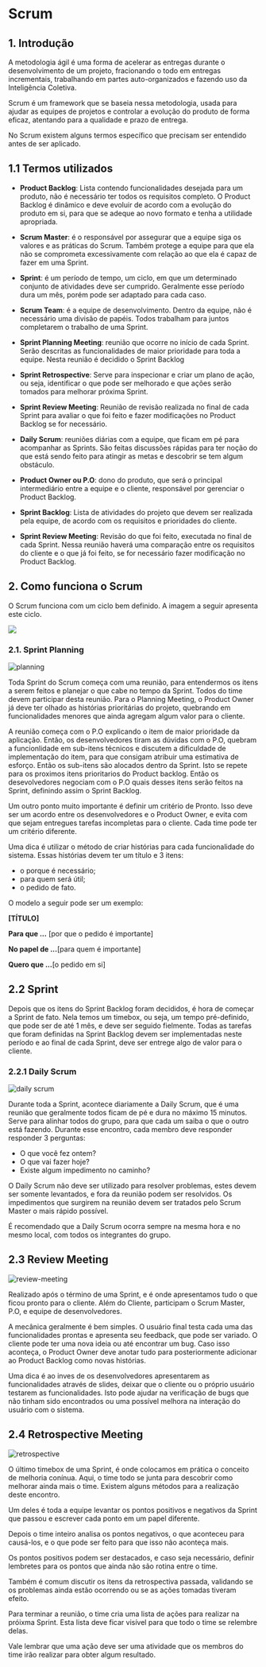 # Scrum

## 1. Introdução
A metodologia ágil é uma forma de acelerar as entregas durante o desenvolvimento de um projeto, fracionando o todo em entregas incrementais, trabalhando em partes auto-organizados e fazendo uso da Inteligência Coletiva.

Scrum é um framework que se baseia nessa metodologia, usada para ajudar as equipes de projetos e controlar a evolução do produto de forma eficaz, atentando para a qualidade e prazo de entrega.

No Scrum existem alguns termos específico que precisam ser entendido antes de ser aplicado.

## 1.1 Termos utilizados
* **Product Backlog**: Lista contendo funcionalidades desejada para um produto, não é necessário ter todos os requisitos completo. O Product Backlog é dinâmico e deve evoluir de acordo com a evolução do produto em si, para que se adeque ao novo formato e tenha a utilidade apropriada.

* **Scrum Master**: é o responsável por assegurar que a equipe siga os valores e as práticas do Scrum. Também protege a equipe para que ela não se comprometa excessivamente com relação ao que ela é capaz de fazer em uma Sprint.

* **Sprint**: é um período de tempo, um ciclo, em que um determinado conjunto de atividades deve ser cumprido. Geralmente esse período dura um mês, porém pode ser adaptado para cada caso.

* **Scrum Team**: é a equipe de desenvolvimento. Dentro da equipe, não é necessário uma divisão de papéis. Todos trabalham para juntos completarem o trabalho de uma Sprint.

* **Sprint Planning Meeting**: reunião que ocorre no início de cada Sprint. Serão descritas as funcionalidades de maior prioridade para toda a equipe. Nesta reunião é decidido o Sprint Backlog

* **Sprint Retrospective**: Serve para inspecionar e criar um plano de ação, ou seja, identificar o que pode ser melhorado e que ações serão tomados para melhorar próxima Sprint. 

* **Sprint Review Meeting**: Reunião de revisão realizada no final de cada Sprint para avaliar o que foi feito e fazer modificações no Product Backlog se for necessário.

* **Daily Scrum**: reuniões diárias com a equipe, que ficam em pé para acompanhar as Sprints. São feitas discussões rápidas para ter noção do que está sendo feito para atingir as metas e descobrir se tem algum obstáculo.

* **Product Owner ou P.O**: dono do produto, que será o principal intermediário entre a equipe e o cliente, responsável por gerenciar o Product Backlog.

* **Sprint Backlog**: Lista de atividades do projeto que devem ser realizada pela equipe, de acordo com os requisitos e prioridades do cliente.

* **Sprint Review Meeting**: Revisão do que foi feito, executada no final de cada Sprint. Nessa reunião haverá uma comparação entre os requisitos do cliente e o que já foi feito, se for necessário fazer modificação no Product Backlog.


## 2. Como funciona o Scrum
O Scrum funciona com um ciclo bem definido. A imagem a seguir apresenta este ciclo.

![](https://i.imgur.com/o1CHjlo.png)

### 2.1. Sprint Planning

![planning](https://i.imgur.com/Dc6tUff.jpg)

Toda Sprint do Scrum começa com uma reunião, para entendermos os itens a serem feitos e planejar o que cabe no tempo da Sprint. Todos do time devem participar desta reunião. Para o Planning Meeting, o Product Owner já deve ter olhado as histórias prioritárias do projeto, quebrando em funcionalidades menores que ainda agregam algum valor para o cliente.

A reunião começa com o P.O explicando o item de maior prioridade da aplicação. Então, os desenvolvedores tiram as dúvidas com o P.O, quebram a funcionlidade em sub-itens técnicos e discutem a dificuldade de implementação do item, para que consigam atribuir uma estimativa de esforço. Então os sub-itens são alocados dentro da Sprint. Isto se repete para os proximos itens prioritarios do Product backlog. Então os desevolvedores negociam com o P.O quais desses itens serão feitos na Sprint, definindo assim o Sprint Backlog.

Um outro ponto muito importante é definir um critério de Pronto. Isso deve ser um acordo entre os desenvolvedores e o Product Owner, e evita com que sejam entregues tarefas incompletas para o cliente. Cada time pode ter um critério diferente.

Uma dica é utilizar o método de criar histórias para cada funcionalidade do sistema. Essas histórias devem ter um título e 3 itens: 

* o porque é necessário;
* para quem será útil;
* o pedido de fato.

O modelo a seguir pode ser um exemplo:

**[TÍTULO]**

**Para que ...** [por que o pedido é importante]

**No papel de  ...**[para quem é importante]

**Quero que ...**[o pedido em si]


## 2.2 Sprint
Depois que os itens do Sprint Backlog foram decididos, é hora de começar a Sprint de fato. Nela temos um timebox, ou seja, um tempo pré-definido, que pode ser de até 1 mês, e deve ser seguido fielmente. Todas as tarefas que foram definidas na Sprint Backlog devem ser implementadas neste período e ao final de cada Sprint, deve ser entrege algo de valor para o cliente.

### 2.2.1 Daily Scrum
![daily scrum](https://i.imgur.com/kkfLWK0.png)

Durante toda a Sprint, acontece diariamente a Daily Scrum, que é uma reunião que geralmente todos ficam de pé e dura no máximo 15 minutos. Serve para alinhar todos do grupo, para que cada um saiba o que o outro está fazendo. Durante esse encontro, cada membro deve responder responder 3 perguntas:
* O que você fez ontem?
* O que vai fazer hoje?
* Existe algum impedimento no caminho?

O Daily Scrum não deve ser utilizado para resolver problemas, estes devem ser somente levantados, e fora da reunião podem ser resolvidos.
Os impedimentos que surgirem na reunião devem ser tratados pelo Scrum Master o mais rápido possível.

É recomendado que a Daily Scrum ocorra sempre na mesma hora e no mesmo local, com todos os integrantes do grupo.


## 2.3 Review Meeting
![review-meeting](https://i.imgur.com/DvULtEc.jpg)


Realizado após o término de uma Sprint, e é onde apresentamos tudo o que ficou pronto para o cliente. Além do Cliente, participam o Scrum Master, P.O, e equipe de desenvolvedores.

A mecânica geralmente é bem simples. O usuário final testa cada uma das funcionalidades prontas e apresenta seu feedback, que pode ser variado.
O cliente pode ter uma nova ideia ou até encontrar um bug. Caso isso aconteça, o Product Owner deve anotar tudo para posteriormente adicionar ao Product Backlog como novas histórias.

Uma dica é ao inves de os desenvolvedores apresentarem as funcionalidades através de slides, deixar que o cliente ou o próprio usuário testarem as funcionalidades. Isto pode ajudar na verificação de bugs que não tinham sido encontrados ou uma possível melhora na interação do usuário com o sistema.

## 2.4 Retrospective Meeting

![retrospective](https://i.imgur.com/FgO2bcn.png)

O último timebox de uma Sprint, é onde colocamos em prática o conceito de melhoria conínua. Aqui, o time todo se junta para descobrir como melhorar ainda mais o time. Existem alguns métodos para a realização deste encontro. 

Um deles é toda a equipe levantar os pontos positivos e negativos da Sprint que passou e escrever cada ponto em um papel diferente.  

Depois o time inteiro analisa os pontos negativos, o que aconteceu para causá-los, e o que pode ser feito para que isso não aconteça mais. 

Os pontos positivos podem ser destacados, e caso seja necessário, definir lembretes para os pontos que ainda não são rotina entre o time.

Também é comum discutir os itens da retrospectiva passada, validando se os problemas ainda estão ocorrendo ou se as ações tomadas tiveram efeito.

Para terminar a reunião, o time cria uma lista de ações para realizar na próixma Sprint. Esta lista deve ficar visível para que todo o time se relembre delas. 

Vale lembrar que uma ação deve ser uma atividade que os membros do time irão realizar para obter algum resultado. 
